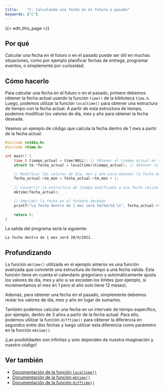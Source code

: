 ```yaml
---
title:    "C: Calculando una fecha en el futuro o pasado"
keywords: ["C"]
---
```


{{< edit_this_page >}}

## Por qué

Calcular una fecha en el futuro o en el pasado puede ser útil en muchas situaciones, como por ejemplo planificar fechas de entrega, programar eventos, o simplemente por curiosidad.

## Cómo hacerlo

Para calcular una fecha en el futuro o en el pasado, primero debemos obtener la fecha actual usando la función `time()` de la biblioteca `time.h`. Luego, podemos utilizar la función `localtime()` para obtener una estructura de tiempo con la fecha actual. A partir de esta estructura de tiempo, podemos modificar los valores de día, mes y año para obtener la fecha deseada.

Veamos un ejemplo de código que calcula la fecha dentro de 1 mes a partir de la fecha actual:

```C
#include <stdio.h>
#include <time.h>

int main() {
    time_t tiempo_actual = time(NULL); // Obtener el tiempo actual en segundos
    struct tm *fecha_actual = localtime(&tiempo_actual); // Obtener la estructura de tiempo con la fecha actual

    // Modificar los valores de día, mes y año para obtener la fecha dentro de 1 mes
    fecha_actual->tm_mon = fecha_actual->tm_mon + 1;
    
    // Convertir la estructura de tiempo modificada a una fecha válida
    mktime(fecha_actual);

    // Imprimir la fecha en el formato deseado
    printf("La fecha dentro de 1 mes será %d/%d/%d.\n", fecha_actual->tm_mday, fecha_actual->tm_mon + 1, fecha_actual->tm_year + 1900);
    
    return 0;
}
```

La salida del programa sería la siguiente:

```
La fecha dentro de 1 mes será 28/9/2021.
```

## Profundizando

La función `mktime()` utilizada en el ejemplo anterior es una función avanzada que convierte una estructura de tiempo a una fecha válida. Esta función tiene en cuenta el calendario gregoriano y automáticamente ajusta los valores de día, mes y año si se exceden los límites (por ejemplo, si incrementamos el mes en 1 pero el año solo tiene 12 meses).

Además, para obtener una fecha en el pasado, simplemente debemos restar los valores de día, mes y año en lugar de sumarlos.

También podemos calcular una fecha en un intervalo de tiempo específico, por ejemplo, dentro de 3 años a partir de la fecha actual. Para ello, podemos utilizar la función `difftime()` para obtener la diferencia en segundos entre dos fechas y luego utilizar esta diferencia como parámetro en la función `mktime()`.

¡Las posibilidades son infinitas y solo dependen de nuestra imaginación y nuestro código!

## Ver también

- [Documentación de la función `localtime()`](https://www.cplusplus.com/reference/ctime/localtime/)
- [Documentación de la función `mktime()`](https://www.cplusplus.com/reference/ctime/mktime/)
- [Documentación de la función `difftime()`](https://www.cplusplus.com/reference/ctime/difftime/)